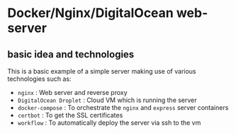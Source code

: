 # Docker/Nginx/DigitalOcean web-server

## basic idea and technologies

This is a basic example of a simple server making use of various technologies such as:

- `nginx` : Web server and reverse proxy
- `DigitalOcean Droplet` : Cloud VM which is running the server
- `docker-compose` : To orchestrate the `nginx` and `express` server containers
- `certbot` : To get the SSL certificates
- `workflow` : To automatically deploy the server via ssh to the vm
